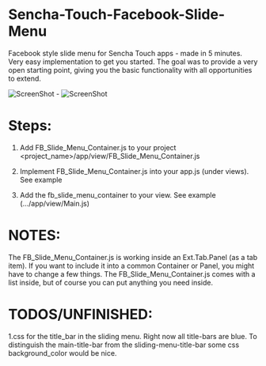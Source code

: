 Sencha-Touch-Facebook-Slide-Menu
================================

Facebook style slide menu for Sencha Touch apps - made in 5 minutes.
Very easy implementation to get you started. The goal was to provide a very open starting point, giving you the basic functionality with all opportunities to extend.



![ScreenShot](https://raw.github.com/klauswaiss/Sencha-Touch-Facebook-Slide-Menu/master/screen01.png)  - 
![ScreenShot](https://raw.github.com/klauswaiss/Sencha-Touch-Facebook-Slide-Menu/master/screen02.png)




Steps:
==========

1. Add FB_Slide_Menu_Container.js to your project <project_name>/app/view/FB_Slide_Menu_Container.js

2. Implement FB_Slide_Menu_Container.js  into your app.js (under views). See example

3. Add the fb_slide_menu_container to your view. See example (.../app/view/Main.js)



NOTES:
=========

The FB_Slide_Menu_Container.js is working inside an Ext.Tab.Panel (as a tab item). If you want to include it into a common Container or Panel, you might have to change a few things.
The FB_Slide_Menu_Container.js  comes with a list inside, but of course you can put anything you need inside.


TODOS/UNFINISHED:
========

1.css for the title_bar in the sliding menu. Right now all title-bars are blue. To distinguish the main-title-bar from the sliding-menu-title-bar some css background_color would be nice.
